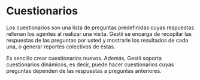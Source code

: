 # Cuestionarios

Los cuestionarios son una lista de preguntas predefinidas cuyas respuestas
rellenan los agentes al realizar una visita. Gestii se encarga de recopilar
las respuestas de las preguntas por usted y mostrarle los resultados de cada
una, o generar reportes colectivos de éstas.

Es sencillo crear cuestionarios nuevos. Además, Gestii soporta cuestionarios
dinámicos, es decir, puede hacer cuestionarios cuyas preguntas dependen de
las respuestas a preguntas anteriores.
